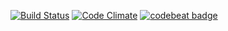 [![Build Status](https://travis-ci.org/sanjaykamaruddin/joonam.svg?branch=master)](https://travis-ci.org/sanjaykamaruddin/joonam)
[![Code Climate](https://codeclimate.com/github/sanjaykamaruddin/joonam/badges/gpa.svg)](https://codeclimate.com/github/sanjaykamaruddin/joonam)
[![codebeat badge](https://codebeat.co/badges/093ad71f-d071-47de-b993-8b4db6b2093c)](https://codebeat.co/projects/github-com-sanjaykamaruddin-joonam)
